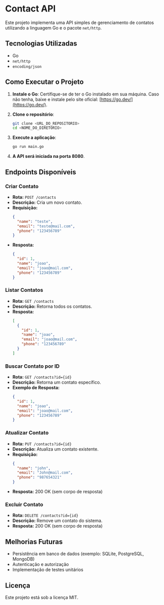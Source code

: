 # Contact API

Este projeto implementa uma API simples de gerenciamento de contatos utilizando a linguagem Go e o pacote `net/http`.

## Tecnologias Utilizadas
- Go
- `net/http`
- `encoding/json`

## Como Executar o Projeto

1. **Instale o Go**: Certifique-se de ter o Go instalado em sua máquina. Caso não tenha, baixe e instale pelo site oficial: [https://go.dev/](https://go.dev/).

2. **Clone o repositório**:
   ```sh
   git clone <URL_DO_REPOSITORIO>
   cd <NOME_DO_DIRETORIO>
   ```

3. **Execute a aplicação**:
   ```sh
   go run main.go
   ```

4. **A API será iniciada na porta 8080**.

## Endpoints Disponíveis

### Criar Contato
- **Rota:** `POST /contacts`
- **Descrição:** Cria um novo contato.
- **Requisição:**
  ```json
  {
    "name": "teste",
    "email": "teste@mail.com",
    "phone": "123456789"
  }
  ```
- **Resposta:**
  ```json
  {
    "id": 1,
    "name": "joao",
    "email": "joao@mail.com",
    "phone": "123456789"
  }
  ```

### Listar Contatos
- **Rota:** `GET /contacts`
- **Descrição:** Retorna todos os contatos.
- **Resposta:**
  ```json
  [
    {
      "id": 1,
      "name": "joao",
      "email": "joao@mail.com",
      "phone": "123456789"
    }
  ]
  ```

### Buscar Contato por ID
- **Rota:** `GET /contacts?id={id}`
- **Descrição:** Retorna um contato específico.
- **Exemplo de Resposta:**
  ```json
  {
    "id": 1,
    "name": "joao",
    "email": "joao@mail.com",
    "phone": "123456789"
  }
  ```
### Atualizar Contato
- **Rota:** `PUT /contacts?id={id}`
- **Descrição:** Atualiza um contato existente.
- **Requisição:**
  ```json
  {
    "name": "john",
    "email": "John@mail.com",
    "phone": "987654321"
  }
  ```
- **Resposta:** 200 OK (sem corpo de resposta)

### Excluir Contato
- **Rota:** `DELETE /contacts?id={id}`
- **Descrição:** Remove um contato do sistema.
- **Resposta:** 200 OK (sem corpo de resposta)

## Melhorias Futuras
- Persistência em banco de dados (exemplo: SQLite, PostgreSQL, MongoDB)
- Autenticação e autorização
- Implementação de testes unitários

## Licença
Este projeto está sob a licença MIT.
